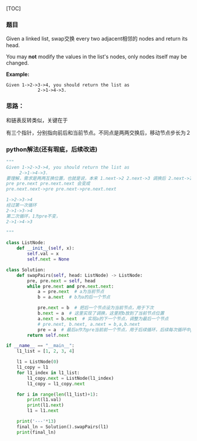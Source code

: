 [TOC]

### 题目

Given a linked list, swap交换 every two adjacent相邻的 nodes and return its head.

You may **not** modify the values in the list's nodes, only nodes itself may be changed.

**Example:**

```
Given 1->2->3->4, you should return the list as 
			2->1->4->3.
```

### 思路：

和链表反转类似，关键在于

有三个指针，分别指向前后和当前节点。不同点是两两交换后，移动节点步长为２

### python解法(还有瑕疵，后续改进)

```python
"""
Given 1->2->3->4, you should return the list as
     2->1->4->3.
要理解，需求是两两互换位置，也就是说，本来 1.next->2 2.next->3 调换后 2.next->1 1.next->3
pre pre.next pre.next.next 会变成
pre.next.next->pre pre.next->pre.next.next

1->2->3->4
经过第一次循环
2->1->3->4
第二次循环，1为pre不变，
2->1->4->3

"""

class ListNode:
    def __init__(self, x):
        self.val = x
        self.next = None

class Solution:
    def swapPairs(self, head: ListNode) -> ListNode:
        pre, pre.next = self, head
        while pre.next and pre.next.next:
            a = pre.next  # a为当前节点
            b = a.next  # b为a的后一个节点

            pre.next = b  # 把后一个节点设为当前节点，用于下次
            b.next = a  # 这里实现了调换，这里把b放到了当前节点位置
            a.next = b.next  # 实现a的下一个节点，调整为最后一个节点
            # pre.next, b.next, a.next = b,a,b.next
            pre = a  # 最后a作为pre当前前一个节点，用于后续循环，后续每次循环中pre是不处理的，这样子实现两两互换后，下一个两两互换
        return self.next

if __name__ == "__main__":
    l1_list = [1, 2, 3, 4]

    l1 = ListNode(0)
    l1_copy = l1
    for l1_index in l1_list:
        l1_copy.next = ListNode(l1_index)
        l1_copy = l1_copy.next

    for i in range(len(l1_list)+1):
        print(l1.val)
        print(l1.next)
        l1 = l1.next

    print('---'*13)
    final_ln = Solution().swapPairs(l1)
    print(final_ln)
```